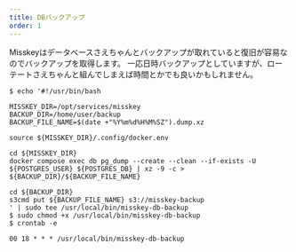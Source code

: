 ```yaml
---
title: DBバックアップ
order: 1
---
```


Misskeyはデータベースさえちゃんとバックアップが取れていると復旧が容易なのでバックアップを取得します。
一応日時バックアップとしていますが、ローテートさえちゃんと組んでしまえば時間とかでも良いかもしれません。


```shell
$ echo '#!/usr/bin/bash

MISSKEY_DIR=/opt/services/misskey
BACKUP_DIR=/home/user/backup
BACKUP_FILE_NAME=$(date +"%Y%m%d%H%M%SZ").dump.xz

source ${MISSKEY_DIR}/.config/docker.env

cd ${MISSKEY_DIR}
docker compose exec db pg_dump --create --clean --if-exists -U ${POSTGRES_USER} ${POSTGRES_DB} | xz -9 -c > ${BACKUP_DIR}/${BACKUP_FILE_NAME}

cd ${BACKUP_DIR}
s3cmd put ${BACKUP_FILE_NAME} s3://misskey-backup
' | sudo tee /usr/local/bin/misskey-db-backup
$ sudo chmod +x /usr/local/bin/misskey-db-backup
$ crontab -e
```

```
00 18 * * * /usr/local/bin/misskey-db-backup
```
